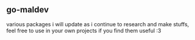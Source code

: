 ## go-maldev

various packages i will update as i continue to research and make stuffs, feel free to use in your own projects if you find them useful :3
